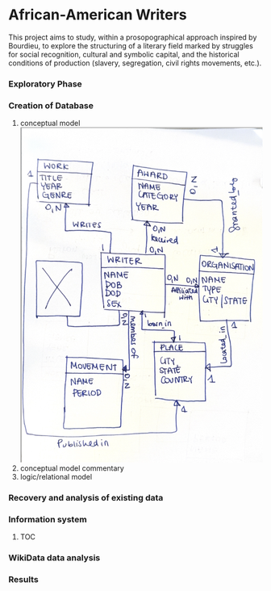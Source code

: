 # African-American Writers


This project aims to study, within a prosopographical approach inspired by Bourdieu, to explore the structuring of a literary field marked by struggles for social recognition, cultural and symbolic capital, and the historical conditions of production (slavery, segregation, civil rights movements, etc.).
    

###  Exploratory Phase



### Creation of Database
1. conceptual model 
![Conceptual Map](Documentation/conceptual%20map%201.png)
2. conceptual model commentary 
3. logic/relational model 

### Recovery and analysis of existing data


### Information system

1. TOC


### WikiData data analysis

 

### Results

